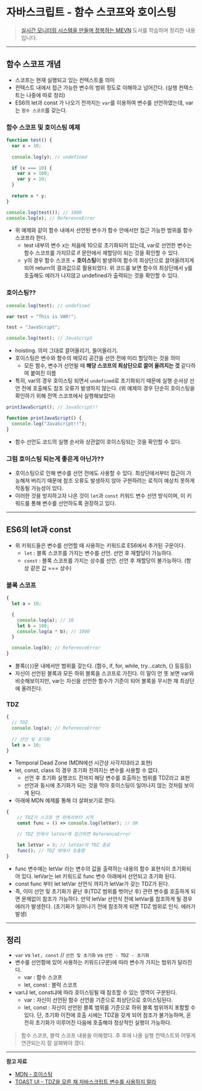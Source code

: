# 자바스크립트 - 함수 스코프와 호이스팅

> [실시간 모니터링 시스템을 만들며 정복하는 MEVN](http://www.yes24.com/Product/Goods/104208010) 도서를 학습하며 정리한 내용입니다.

---

## 함수 스코프 개념

- 스코프는 현재 실행되고 있는 컨텍스트를 의미
- 컨텍스트 내에서 접근 가능한 변수의 범위 정도로 이해하고 넘어간다. (실행 컨텍스트는 나중에 따로 정리)
- ES6의 let과 const 가 나오기 전까지는 `var`를 이용하여 변수를 선언하였는데, var는 `함수 스코프`를 갖는다.

### 함수 스코프 및 호이스팅 예제

```js
function test() {
  var x = 10;
  
  console.log(y); // undefined

  if (x === 10) {
    var x = 100;
    var y = 10;
  }
  
  return x * y;
}

console.log(test()); // 1000
console.log(x); // ReferenceError
```

- 위 예제와 같이 함수 내에서 선언된 변수가 함수 안에서만 접근 가능한 범위를 함수 스코프라 한다.
  - test 내부의 변수 x는 처음에 10으로 초기화되어 있는데, var로 선언한 변수는 함수 스코프를 가지므로 if 문안에서 재할당이 되는 것을 확인할 수 있다.
  - y의 경우 함수 스코프 + **호이스팅**이 발생하여 함수의 최상단으로 끌어올려지게 되어 return의 결과값으로 활용되었다. 위 코드를 보면 함수의  최상단에서 y를 호출해도 에러가 나지않고 undefined가 출력되는 것을 확인할 수 있다.

### 호이스팅??

```js
console.log(test); // undefined

var test = "This is VAR!";

test = "JavaScript";

console.log(test); // JavaScript
```

- hoisting. 의미 그대로 끌어올리기, 들어올리기.
- 호이스팅은 변수와 함수의 메모리 공간을 선언 전에 미리 할당하는 것을 의미
  - 모든 함수, 변수가 선언될 때 **해당 스코프의 최상단으로 끌어 올려지는 것** 같다하여 붙여진 이름
- 특히, var의 경우 호이스팅 되면서 `undefined`로 초기화되기 때문에 실행 순서상 선언 전에 호출해도 참조 오류가 발생하지 않는다. (위 예제의 경우 단순히 호이스팅을 확인하기 위해 전역 스코프에서 실행해보았다)

```js
printJavaScript(); // JavaScript!!

function printJavaScript() {
  console.log("JavaScript!!");
}
```

- 함수 선언도 코드의 실행 순서와 상관없이 호이스팅되는 것을 확인할 수 있다.

### 그럼 호이스팅 되는게 좋은게 아닌가??

- 호이스팅으로 인해 변수를 선언 전에도 사용할 수 있다. 최상단에서부터 접근이 가능해져 버리기 때문에 참조 오류도 발생하지 않아 구현하려는 로직이 예상치 못하게 작동될 가능성이 있다.
- 이러한 것을 방지하고자 나온 것이 `let`과 `const` 키워드 변수 선언 방식이며, 이 키워드를 통해 변수를 선언하도록 권장하고 있다.

---

## ES6의 let과 const

- 위 키워드들은 변수를 선언할 때 사용하는 키워드로 ES6에서 추가된 구문이다.
  - `let` : 블록 스코프를 가지는 변수를 선언. 선언 후 재할당이 가능하다.
  - `const` : 블록 스코프를 가지는 상수를 선언. 선언 후 재할당이 불가능하다. (항상 같은 값 === 상수)

### 블록 스코프

```js
{
  let a = 10;

  {
    console.log(a); // 10
    let b = 100;
    console.log(a * b); // 1000
  }

  console.log(b); // ReferenceError
}
```

- 블록(`{}`)문 내에서만 범위를 갖는다. (함수, if, for, while, try...catch, {} 등등등)
- 자신이 선언된 블록과 모든 하위 블록을 스코프로 가진다. 이 말이 언 뜻 보면 var와 비슷해보이지만, var는 자신을 선언한 함수가 기준이 되어 블록을 무시한 채 최상단에 올려진다.

### TDZ

```js
{
  // TDZ
  console.log(a); // ReferenceError
 
  // 선언 및 초기화
  let a = 10;
}
```

- Temporal Dead Zone (MDN에선 시간상 사각지대라고 표현)
- let, const, class 의 경우 초기화 전까지는 변수를 사용할 수 없다.
  - 선언 후 초기화 실행코드 전까지 해당 변수를 호출하는 범위를 TDZ라고 표현
  - 선언과 동시에 초기화가 되는 것을 막아 호이스팅이 일어나지 않는 것처럼 보이게 된다.
- 아래에 MDN 예제를 통해 더 살펴보기로 한다.

```js
{
    // TDZ가 스코프 맨 위에서부터 시작
    const func = () => console.log(letVar); // OK

    // TDZ 안에서 letVar에 접근하면 ReferenceError

    let letVar = 3; // letVar의 TDZ 종료
    func(); // TDZ 밖에서 호출함
}
```

- func 변수에는 letVar 라는 변수의 값을 출력하는 내용의 함수 표현식이 초기화되어 있다. letVar는 let 키워드로 func 변수 아래에서 선언되고 초기화 된다.
- const func 부터 let letVar 선언식 까지가 letVar가 갖는 TDZ가 된다.
- 즉, 이미 선언 및 초기화가 끝난 후(TDZ 범위를 벗어난 후) 관련 변수를 호출하게 되면 문제없이 참조가 가능하다. 만약 letVar 선언식 전에 letVar를 참조하게 될 경우 에러가 발생한다. (초기화가 일어나기 전에 참조하게 되면 TDZ 범위로 인식. 에러가 발생)

---

## 정리

- `var` vs `let, const` // `선언 및 초기화` vs `선언 - TDZ - 초기화`
- 변수를 선언함에 있어 사용하는 키워드(구문)에 따라 변수가 가지는 범위가 달라진다.
  - var : 함수 스코프
  - let, const : 블럭 스코프
- var냐 let, const냐에 따라 호이스팅될 때 참조할 수 있는 영역이 구분된다.
  - var : 자신이 선언된 함수 선언을 기준으로 최상단으로 호이스팅된다.
  - let, const : 자신이 선언된 블록 범위를 기준으로 하위 블록 범위까지 포함할 수 있다. 단, 초기화 이전에 호출 시에는 TDZ을 갖게 되어 참조가 불가능하며, 온전히 초기화가 이루어진 다음에 호출해야 정상적인 실행이 가능하다.

> 함수 스코프, 블럭 스코프 내용을 이해했다. 추 후에 나올 실행 컨텍스트와 어떻게 연관되는지 잘 살펴봐야 겠다.

---

**참고 자료**

- [MDN - 호이스팅](https://developer.mozilla.org/ko/docs/Glossary/Hoisting)
- [TOAST UI - TDZ을 모른 채 자바스크립트 변수를 사용하지 말라](https://ui.toast.com/weekly-pick/ko_20191014)